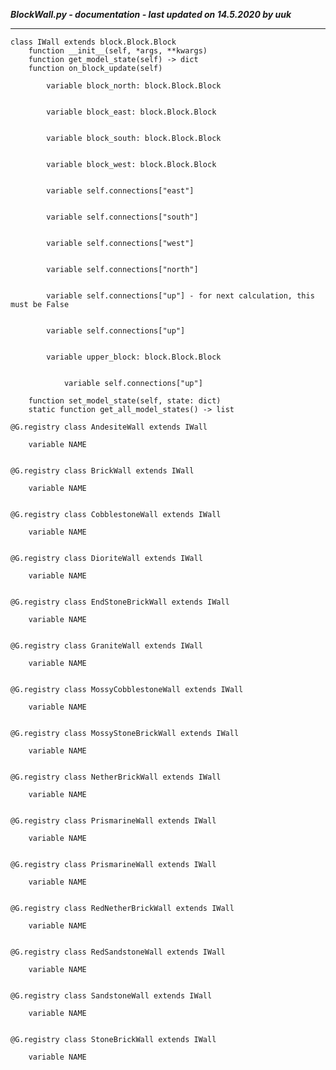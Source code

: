 ***BlockWall.py - documentation - last updated on 14.5.2020 by uuk***
___

    class IWall extends block.Block.Block
        function __init__(self, *args, **kwargs)
        function get_model_state(self) -> dict
        function on_block_update(self)

            variable block_north: block.Block.Block


            variable block_east: block.Block.Block


            variable block_south: block.Block.Block


            variable block_west: block.Block.Block


            variable self.connections["east"]


            variable self.connections["south"]


            variable self.connections["west"]


            variable self.connections["north"]


            variable self.connections["up"] - for next calculation, this must be False


            variable self.connections["up"]


            variable upper_block: block.Block.Block


                variable self.connections["up"]

        function set_model_state(self, state: dict)
        static function get_all_model_states() -> list

    @G.registry class AndesiteWall extends IWall

        variable NAME


    @G.registry class BrickWall extends IWall

        variable NAME


    @G.registry class CobblestoneWall extends IWall

        variable NAME


    @G.registry class DioriteWall extends IWall

        variable NAME


    @G.registry class EndStoneBrickWall extends IWall

        variable NAME


    @G.registry class GraniteWall extends IWall

        variable NAME


    @G.registry class MossyCobblestoneWall extends IWall

        variable NAME


    @G.registry class MossyStoneBrickWall extends IWall

        variable NAME


    @G.registry class NetherBrickWall extends IWall

        variable NAME


    @G.registry class PrismarineWall extends IWall

        variable NAME


    @G.registry class PrismarineWall extends IWall

        variable NAME


    @G.registry class RedNetherBrickWall extends IWall

        variable NAME


    @G.registry class RedSandstoneWall extends IWall

        variable NAME


    @G.registry class SandstoneWall extends IWall

        variable NAME


    @G.registry class StoneBrickWall extends IWall

        variable NAME
